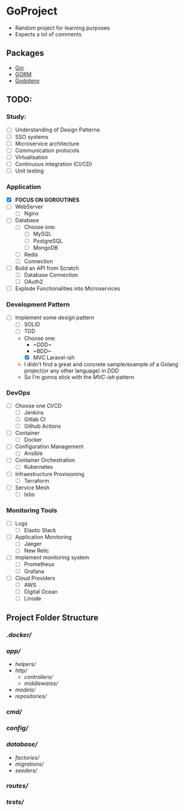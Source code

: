 # GoProject
- Random project for learning purposes
- Expects a lot of comments
## Packages
- [Gin](https://github.com/gin-gonic/gin)
- [GORM](https://github.com/go-gorm/gorm)
- [Godotenv](github.com/joho/godotenv)
## TODO:

### Study: 
- [ ] Understanding of Design Patterns
- [ ] SSO systems
- [ ] Microservice architecture
- [ ] Communication protocols
- [ ] Virtualisation
- [ ] Continuous integration (CI/CD)
- [ ] Unit testing

### Application
- [x] __FOCUS ON GOROUTINES__
- [ ] WebServer
    - [ ] Nginx
- [ ] Database
    - [ ] Choose one:
        - [ ] MySQL
        - [ ] PostgreSQL
        - [ ] MongoDB
    - [ ] Redis
    - [ ] Connection
- [ ] Build an API from Scratch
    - [ ] Database Connection
    - [ ] OAuth2
- [ ] Explode Functionalities into Microservices

### Development Pattern
- [ ] Implement some design pattern
    - [ ] SOLID
    - [ ] TDD
    - Choose one:
        - ~DDD~
        - ~BDD~
        - [x] MVC Laravel-ish
    - I didn't find a great and concrete sample/example of a Golang project(or any other language) in DDD
    - So I'm gonna stick with the _MVC-ish_ pattern
### DevOps
- [ ] Choose one CI/CD
    - [ ] Jenkins
    - [ ] Gitlab CI
    - [ ] Github Actions
- [ ] Container
    - [ ] Docker
- [ ] Configuration Management
    - [ ] Ansible
- [ ] Container Orchestration
    - [ ] Kubernetes
- [ ] Infraestructure Provisioning
    - [ ] Terraform
- [ ] Service Mesh
    - [ ] Istio 

### Monitoring Tools
- [ ] Logs
    - [ ] Elastic Stack
- [ ] Application Monitoring
    - [ ] Jaeger
    - [ ] New Relic
- [ ] Implement monitoring system
    - [ ] Prometheus
    - [ ] Grafana
- [ ] Cloud Providers
    - [ ] AWS
    - [ ] Digital Ocean
    - [ ] Linode

## Project Folder Structure
### _.docker/_
### _app/_
- _helpers/_
- _http/_
    - _controllers/_
    - _middlewares/_ 
- _models/_
- _repositories/_
### _cmd/_
### _config/_
### _database/_
- _factories/_
- _migrations/_
- _seeders/_
### _routes/_
### _tests/_
